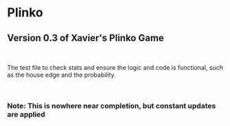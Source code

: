 # Plinko

<h2>Version 0.3 of Xavier's Plinko Game </h2> <br />
<p>The test file to check stats and ensure the logic and code is functional, such as the house edge and the probability.</p>
<br>
<h3>Note: This is nowhere near completion, but constant updates are applied</h4>
